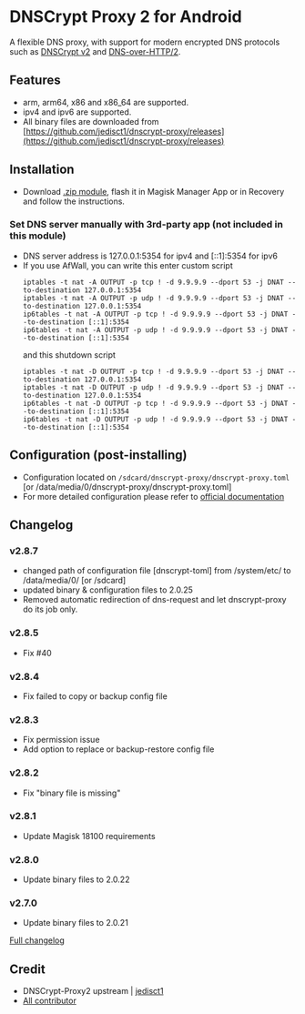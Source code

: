 # DNSCrypt Proxy 2 for Android

A flexible DNS proxy, with support for modern encrypted DNS protocols such as [DNSCrypt v2](https://github.com/DNSCrypt/dnscrypt-protocol/blob/master/DNSCRYPT-V2-PROTOCOL.txt) and [DNS-over-HTTP/2](https://tools.ietf.org/html/draft-ietf-doh-dns-over-https-03).

## Features
- arm, arm64, x86 and x86_64 are supported.
- ipv4 and ipv6 are supported.
- All binary files are downloaded from [https://github.com/jedisct1/dnscrypt-proxy/releases](https://github.com/jedisct1/dnscrypt-proxy/releases)

## Installation
- Download [.zip module](https://github.com/Magisk-Modules-Repo/dnscrypt-proxy-magisk/releases), flash it in Magisk Manager App or in Recovery and follow the instructions.

### Set DNS server manually with 3rd-party app (not included in this module)
- DNS server address is 127.0.0.1:5354 for ipv4 and [::1]:5354 for ipv6
- If you use AfWall, you can write this enter custom script
  ```
  iptables -t nat -A OUTPUT -p tcp ! -d 9.9.9.9 --dport 53 -j DNAT --to-destination 127.0.0.1:5354
  iptables -t nat -A OUTPUT -p udp ! -d 9.9.9.9 --dport 53 -j DNAT --to-destination 127.0.0.1:5354
  ip6tables -t nat -A OUTPUT -p tcp ! -d 9.9.9.9 --dport 53 -j DNAT --to-destination [::1]:5354
  ip6tables -t nat -A OUTPUT -p udp ! -d 9.9.9.9 --dport 53 -j DNAT --to-destination [::1]:5354
  ```
  and this shutdown script
  ```
  iptables -t nat -D OUTPUT -p tcp ! -d 9.9.9.9 --dport 53 -j DNAT --to-destination 127.0.0.1:5354
  iptables -t nat -D OUTPUT -p udp ! -d 9.9.9.9 --dport 53 -j DNAT --to-destination 127.0.0.1:5354
  ip6tables -t nat -D OUTPUT -p tcp ! -d 9.9.9.9 --dport 53 -j DNAT --to-destination [::1]:5354
  ip6tables -t nat -D OUTPUT -p udp ! -d 9.9.9.9 --dport 53 -j DNAT --to-destination [::1]:5354
  ```

## Configuration (post-installing)
- Configuration located on `/sdcard/dnscrypt-proxy/dnscrypt-proxy.toml` [or /data/media/0/dnscrypt-proxy/dnscrypt-proxy.toml]
- For more detailed configuration please refer to [official documentation](https://github.com/jedisct1/dnscrypt-proxy/wiki/Configuration)

## Changelog
### v2.8.7
- changed path of configuration file [dnscrypt-toml] from /system/etc/ to /data/media/0/ [or /sdcard]
- updated binary & configuration files to 2.0.25
- Removed automatic redirection of dns-request and let dnscrypt-proxy do its job only.
### v2.8.5
 - Fix #40
### v2.8.4
 - Fix failed to copy or backup config file
### v2.8.3
 - Fix permission issue
 - Add option to replace or backup-restore config file
### v2.8.2
 - Fix "binary file is missing"
### v2.8.1
 - Update Magisk 18100 requirements
### v2.8.0
 - Update binary files to 2.0.22
### v2.7.0
 - Update binary files to 2.0.21

[Full changelog](changelog.md)

## Credit
- DNSCrypt-Proxy2 upstream | [jedisct1](https://github.com/jedisct1/dnscrypt-proxy)
- [All contributor](https://github.com/Magisk-Modules-Repo/dnscrypt-proxy/graphs/contributors)
